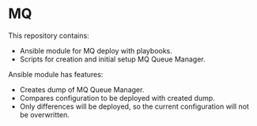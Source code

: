 # MQ
This repository contains:
- Ansible module for MQ deploy with playbooks.
- Scripts for creation and initial setup MQ Queue Manager.

Ansible module has features:
- Creates dump of MQ Queue Manager.
- Compares configuration to be deployed with created dump.
- Only differences will be deployed, so the current configuration will not be overwritten.
